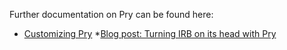 Further documentation on Pry can be found here:

* [Customizing Pry](https://github.com/banister/pry/wiki/Customizing-pry)
*[Blog post: Turning IRB on its head with Pry](http://banisterfiend.wordpress.com/2011/01/27/turning-irb-on-its-head-with-pry/)